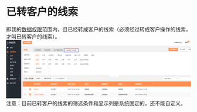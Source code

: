 # 已转客户的线索

即我的[数据权限](/xi-tong-she-zhi/jiao-se-he-quan-xian.md)范围内，且已经转成客户的线索（必须经过转成客户操作的线索，才叫已转客户的线索）。![](/assets/lix已转客户的线索.png)注意：目前已转客户的线索的筛选条件和显示列是系统固定的，还不能自定义。

